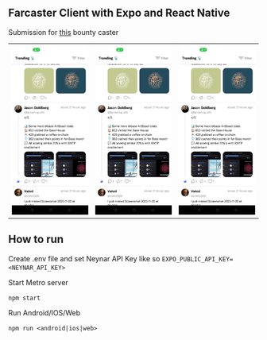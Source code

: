 ## Farcaster Client with Expo and React Native

Submission for [this](https://www.bountycaster.xyz/bounty/0x5727a985687c10b6a37e9439b2b7a3ce141c6237) bounty caster

|                            |                          |                        |
| -------------------------- | ------------------------ | ---------------------- |
| ![Trending](/trending.jpg) | ![Filter](/trending.jpg) | ![Cast](/trending.jpg) |

## How to run

Create .env file and set Neynar API Key like so `EXPO_PUBLIC_API_KEY=<NEYNAR_API_KEY>`

Start Metro server

```
npm start

```

Run Android/IOS/Web

```
npm run <android|ios|web>
```

